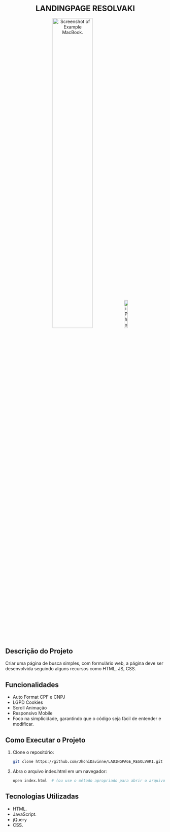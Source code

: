 <div style="text-align: center">
    <h1 style="font-size: 24px">LANDINGPAGE RESOLVAKI</h1>

   
   <img src="https://github.com/user-attachments/assets/cf6a5979-3463-40b4-b630-a752515aad13" alt="Screenshot of Example MacBook." style="width: 50%; max-width: 400px;"/>
    
   <img src="https://github.com/user-attachments/assets/cc86d42f-254b-4563-ab8f-6b906d593894" alt="iPhone-13-PRO-MAX-127 0 0 1" style="width: 15%; max-width: 200px;"/>
</div>



## Descrição do Projeto

Criar uma página de busca simples, com formulário web, a página deve ser desenvolvida
seguindo alguns recursos como HTML, JS, CSS.

## Funcionalidades
- Auto Format CPF e CNPJ
- LGPD Cookies
- Scroll Animação
- Responsivo Mobile
- Foco na simplicidade, garantindo que o código seja fácil de entender e modificar.

## Como Executar o Projeto

1. Clone o repositório:
   ```bash
   git clone https://github.com/JhoniDavinne/LADINGPAGE_RESOLVAKI.git
   
3. Abra o arquivo index.html em um navegador:
    ```bash
    open index.html  # (ou use o método apropriado para abrir o arquivo em seu sistema)

## Tecnologias Utilizadas

- HTML.
- JavaScript.
- jQuery
- CSS.
